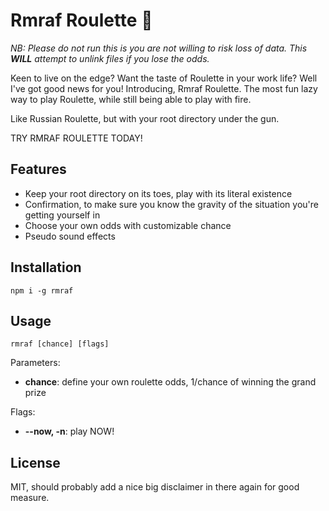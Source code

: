# Rmraf Roulette :gun:

*NB: Please do not run this is you are not willing to risk loss of data. This **WILL** attempt to unlink files if you lose the odds.*

Keen to live on the edge? Want the taste of Roulette in your work life? Well I've got good news for you! Introducing, Rmraf Roulette. The most fun lazy way to play Roulette, while still being able to play with fire.

Like Russian Roulette, but with your root directory under the gun.

TRY RMRAF ROULETTE TODAY!

## Features
- Keep your root directory on its toes, play with its literal existence
- Confirmation, to make sure you know the gravity of the situation you're getting yourself in
- Choose your own odds with customizable chance
- Pseudo sound effects

## Installation
```
npm i -g rmraf
```

## Usage
```
rmraf [chance] [flags]
```

Parameters:
- **chance**: define your own roulette odds, 1/chance of winning the grand prize

Flags:
- **--now, -n**: play NOW!

## License
MIT, should probably add a nice big disclaimer in there again for good measure.

